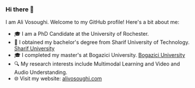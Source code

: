 ### Hi there 👋

I am Ali Vosoughi. Welcome to my GitHub profile! Here's a bit about me:

- 🎓 I am a PhD Candidate at the University of Rochester.
- 🏫 I obtained my bachelor's degree from Sharif University of Technology. [Sharif University](https://en.sharif.edu/)
- 🎓 I completed my master's at Bogazici University. [Bogazici University](https://bogazici.edu.tr/en_US)
- 🔍 My research interests include Multimodal Learning and Video and Audio Understanding.
- 🌐 Visit my website: [alivosoughi.com](https://alivosoughi.com)

<!--
**ali-vosoughi/ali-vosoughi** is a ✨ _special_ ✨ repository because its `README.md` (this file) appears on your GitHub profile.

Here are some ideas to get you started:

- 🔭 I’m currently working on ...
- 🌱 I’m currently learning ...
- 👯 I’m looking to collaborate on ...
- 🤔 I’m looking for help with ...
- 💬 Ask me about ...
- 📫 How to reach me: ...
- 😄 Pronouns: ...
- ⚡ Fun fact: ...
-->
